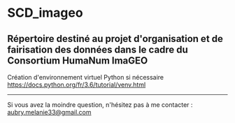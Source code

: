 # SCD_imageo
Répertoire destiné au projet d'organisation et de fairisation des données dans le cadre du Consortium HumaNum ImaGEO
---
Création d'environnement virtuel Python si nécessaire https://docs.python.org/fr/3.6/tutorial/venv.html

---
Si vous avez la moindre question, n'hésitez pas à me contacter : aubry.melanie33@gmail.com
